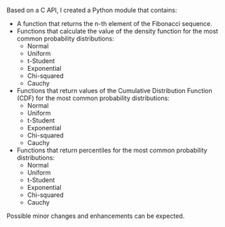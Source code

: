 Based on a C API, I created a Python module that contains:

- A function that returns the n-th element of the Fibonacci sequence.
- Functions that calculate the value of the density function for the most common probability distributions:
  - Normal
  - Uniform
  - t-Student
  - Exponential
  - Chi-squared
  - Cauchy
- Functions that return values of the Cumulative Distribution Function (CDF) for the most common probability distributions:
  - Normal
  - Uniform
  - t-Student
  - Exponential
  - Chi-squared
  - Cauchy
- Functions that return percentiles for the most common probability distributions:
  - Normal
  - Uniform
  - t-Student
  - Exponential
  - Chi-squared
  - Cauchy

Possible minor changes and enhancements can be expected.
